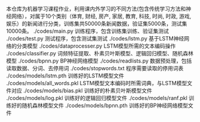 本仓库为机器学习课程作业，利用课内外学习的不同方法(包含传统学习方法和神经网络），对属于10个类别（体育, 财经, 房产, 家居, 教育, 科技, 时尚, 时政, 游戏, 娱乐）的新闻进行分类，训练集共50000条新闻数据，验证集5000条，测试集10000条。
./codes/main.py	训练程序，包含训练集训练、验证集测试
./codes/test.py	测试程序，包含测试集测试
./codes/lstm.py	基于LSTM神经网络的分类模型
./codes/dataprocesser.py	LSTM模型所需的文本编码操作
./codes/classifier.py	词频特征提取、朴素贝叶斯模型、逻辑回归模型、随机森林模型
./codes/bpnn.py	BP神经网络模型
./codes/readlists.py	数据预处理，包括读取数据、分词、去停用词
./codes/stopwords.txt	程序需要读取的停用词表
./codes/models/lstm.pth	训练好的LSTM模型文件
./codes/models/all_words.pkl	LSTM模型文本编码时所需词典，与LSTM模型文件对应
./codes/models/bias.pkl	训练好的朴素贝叶斯模型文件
./codes/models/log.pkl	训练好的逻辑回归模型文件
./codes/models/ranf.pkl	训练好的随机森林模型文件
./codes/models/bpnn.pth	训练好的BP神经网络模型文件
